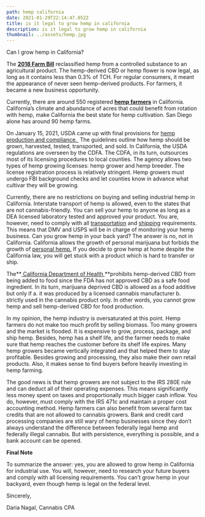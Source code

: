 ```yaml
---
path: hemp california
date: 2021-01-29T22:14:47.852Z
title: is it legal to grow hemp in california
description: is it legal to grow hemp in california
thumbnail: ../assets/hemp.jpg
---
```

Can I grow hemp in California?

The **[2018 Farm Bill](https://www.congress.gov/115/plaws/publ334/PLAW-115publ334.pdf)** reclassified hemp from a controlled substance to an agricultural product. The hemp-derived CBD or hemp flower is now legal, as long as it contains less than 0.3% of TCH. For regular consumers, it meant the appearance of never seen hemp-derived products. For farmers, it became a new business opportunity. 

Currently, there are around 550 registered **[hemp farmers](https://www.cdfa.ca.gov/plant/industrialhemp/docs/Dir_IHGrowers.pdf)** in California. California’s climate and abundance of acres that could benefit from rotation with hemp, make California the best state for hemp cultivation. San Diego alone has around 90 hemp farms. 

On January 15, 2021, USDA came up with final provisions for [hemp production and compliance. ](https://www.ams.usda.gov/rules-regulations/hemp) The guidelines outline how hemp should be grown, harvested, tested, transported, and sold. In California, the USDA regulations are overseen by the CDFA. The CDFA, in its turn, outsources most of its licensing procedures to local counties. The agency allows two types of hemp growing licenses: hemp grower and hemp breeder. The license registration process is relatively stringent. Hemp growers must undergo FBI background checks and let counties know in advance what cultivar they will be growing.

Currently, there are no restrictions on buying and selling industrial hemp in California. Interstate transport of hemp is allowed, even to the states that are not cannabis-friendly. You can sell your hemp to anyone as long as a DEA licensed laboratory tested and approved your product. You are, however, need to comply with all [transportation](http://leginfo.legislature.ca.gov/faces/codes_displaySection.xhtml?sectionNum=81006.&lawCode=FAC) and [shipping](https://about.usps.com/postal-bulletin/2019/pb22521/html/updt_002.htm) requirements. This means that DMV and USPS will be in charge of monitoring your hemp business. Can you grow hemp in your back yard? The answer is no, not in California. California allows the growth of personal marijuana but forbids the growth of [personal hemp.](https://www.cdfa.ca.gov/plant/industrialhemp/faq.html) If you decide to grow hemp at home despite the California law, you will get stuck with a product which is hard to transfer or ship.  

The**[ California Department of Health ](https://www.co.monterey.ca.us/home/showdocument?id=69190)**prohibits hemp-derived CBD from being added to food since the FDA has not approved CBD as a safe food ingredient. In its turn, marijuana deprived CBD is allowed as a food additive but only if a. it was produced by a licensed cannabis manufacturer b. strictly used in the cannabis product only. In other words, you cannot grow hemp and sell hemp-derived CBD for food production.

In my opinion, the hemp industry is oversaturated at this point.  Hemp farmers do not make too much profit by selling biomass. Too many growers and the market is flooded.  It is expensive to grow, process, package, and ship hemp.  Besides, hemp has a shelf life, and the farmer needs to make sure that hemp reaches the customer before its shelf life expires. 
Many hemp growers became vertically integrated and that helped them to stay profitable. Besides growing and processing, they also make their own retail products. Also, it makes sense to find buyers before heavily investing in hemp farming. 

The good news is that hemp growers are not subject to the IRS 280E rule and can deduct all of their operating expenses. This means significantly less money spent on taxes and proportionally much bigger cash inflow. You do, however, must comply with the IRS 471c and maintain a proper cost accounting method. Hemp farmers can also benefit from several farm tax credits that are not allowed to cannabis growers. Bank and credit card processing companies are still wary of hemp businesses since they don’t always understand the difference between federally legal hemp and federally illegal cannabis. But with persistence, everything is possible, and a bank account can be opened. 

**Final Note**

To summarize the answer: yes, you are allowed to grow hemp in California for industrial use. You will, however, need to research your future buyers and comply with all licensing requirements. You can’t grow hemp in your backyard, even though hemp is legal on the federal level.

Sincerely,

Daria Nagal, Cannabis CPA